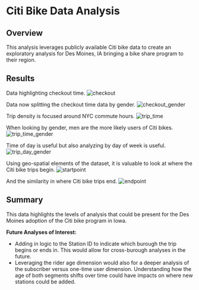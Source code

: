 # **Citi Bike Data Analysis**

## **Overview**
This analysis leverages publicly available Citi bike data to create an exploratory analysis for Des Moines, IA bringing a bike share program to their region.


## **Results**
Data highlighting checkout time.
![checkout](resources/checkout_time.png)

Data now splitting the checkout time data by gender.
![checkout_gender](resources/checkout_time_gender.png)

Trip density is focused around NYC commute hours.
![trip_time](resources/trip_time.png)

When looking by gender, men are the more likely users of Citi bikes.
![trip_time_gender](resources/trip_time_gender.png)

Time of day is useful but also analyzing by day of week is useful.
![trip_day_gender](resources/trip_day_gender.png)

Using geo-spatial elements of the dataset, it is valuable to look at where the Citi bike trips begin.
![startpoint](resources/startpoint.png)

And the similarity in where Citi bike trips end.
![endpoint](resources/endpoint.png)




## **Summary**
This data highlights the levels of analysis that could be present for the Des Moines adoption of the Citi bike program in Iowa. 

**Future Analyses of Interest:**
- Adding in logic to the Station ID to indicate which burough the trip begins or ends in. This would allow for cross-burough analyses in the future.
- Leveraging the rider age dimension would also for a deeper analysis of the subscriber versus one-time user dimension. Understanding how the age of both segments shifts over time could have impacts on where new stations could be added.